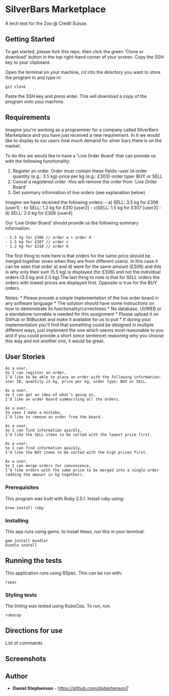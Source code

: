 # SilverBars Marketplace

A tech test for the Zoo @ Credit Suisse.

## Getting Started

To get started, please fork this repo, then click the green 'Clone or download' button in the top right-hand corner of your screen. Copy the SSH key to your clipboard.

Open the terminal on your machine, cd into the directory you want to store the program in and type in:
```
git clone
```
Paste the SSH key and press enter. This will download a copy of the program onto your machine.

## Requirements

Imagine you're working as a programmer for a company called SilverBars Marketplace and you have just received a new requirement. In it we would like to display to our users how much demand for silver bars there is on the market.

To do this we would like to have a 'Live Order Board' that can provide us with the following functionality:

  1) Register an order. Order must contain these fields:-user id-order quantity (e.g.: 3.5 kg)-price per kg (e.g.: £303)-order type: BUY or SELL
  2) Cancel a registered order -this will remove the order from 'Live Order Board'
  3) Get summary information of live orders (see explanation below)

  Imagine we have received the following orders:
    - a) SELL: 3.5 kg for £306 [user1]
    - b) SELL: 1.2 kg for £310 [user2]
    - c)SELL: 1.5 kg for £307 [user3]
    - d) SELL: 2.0 kg for £306 [user4]

  Our ‘Live Order Board’ should provide us the following summary information:

    - 5.5 kg for £306 // order a + order d
    - 1.5 kg for £307 // order c
    - 1.2 kg for £310 // order b

  The first thing to note here is that orders for the same price should be merged together (even when they are from different users). In this case it can be seen that order a) and d) were for the same amount (£306) and this is why only their sum (5.5 kg) is displayed (for £306) and not the individual orders (3.5 kg and 2.0 kg).The last thing to note is that for SELL orders the orders with lowest prices are displayed first. Opposite is true for the BUY orders.

  Notes:
    * Please provide a simple implementation of the live order board in any software language
    * The solution should have some instructions on how to demonstrate its functionality/correctness
    * No database, UI/WEB or a standalone runnable is needed for this assignment
    * Please upload it on GitHub or BitBucket and make it available for us to pull
    * If during your implementation you'll find that something could be designed in multiple different ways, just implement the one which seems most reasonable to you and if you could provide a short (once sentence) reasoning why you choose this way and not another one, it would be great.

## User Stories

```
As a user,
So I can register an order,
I’d like to be able to place an order with the following information:	user ID, quantity in kg, price per kg, order type: BUY or SELL.
```
```
As a user,
So I can get an idea of what’s going on,
I’d like an order board summarising all the orders.
```
```
As a user,
In case I make a mistake,
I’d like to remove an order from the board.
```
```
As a user,
So I can find information quickly,
I’d like the SELL items to be sorted with the lowest price first.
```
```
As a user,
So I can find information quickly,
I’d like the BUY items to be sorted with the high prices first.
```
```
As a user,
So I can merge orders for convenience,
I’d like orders with the same price to be merged into a single order (adding the amount in kg together).
```


### Prerequisites

This program was built with Ruby 2.5.1. Install ruby using:

```
brew install ruby
```

### Installing

This app runs using gems. to install these, run this in your terminal:

```
gem install bundler
bundle install
```

## Running the tests

This application runs using RSpec. This can be run with:

```
rspec
```

### Styling tests

The linting was tested using RuboCop. To run, run:

```
rubocop
```

## Directions for use
List of commands
## Screenshots

## Author

* **Daniel Stephenson** - https://github.com/djstephenson7
